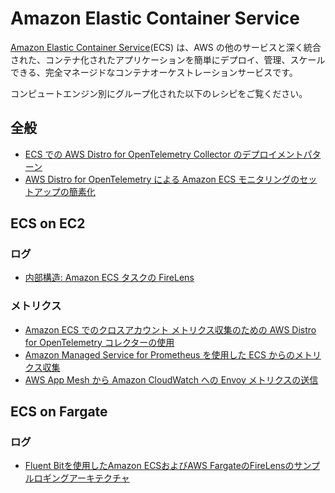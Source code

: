 # Amazon Elastic Container Service

[Amazon Elastic Container Service][ecs-main](ECS) は、AWS の他のサービスと深く統合された、コンテナ化されたアプリケーションを簡単にデプロイ、管理、スケールできる、完全マネージドなコンテナオーケストレーションサービスです。

コンピュートエンジン別にグループ化された以下のレシピをご覧ください。

## 全般

- [ECS での AWS Distro for OpenTelemetry Collector のデプロイメントパターン][adot-patterns-ecs]
- [AWS Distro for OpenTelemetry による Amazon ECS モニタリングのセットアップの簡素化][ecs-adot-integration]

## ECS on EC2

### ログ

- [内部構造: Amazon ECS タスクの FireLens][firelens-uth]

### メトリクス

- [Amazon ECS でのクロスアカウント メトリクス収集のための AWS Distro for OpenTelemetry コレクターの使用][adot-xaccount-metrics]
- [Amazon Managed Service for Prometheus を使用した ECS からのメトリクス収集][ecs-amp]
- [AWS App Mesh から Amazon CloudWatch への Envoy メトリクスの送信][ecs-appmesh-cw]

## ECS on Fargate

### ログ

- [Fluent Bitを使用したAmazon ECSおよびAWS FargateのFireLensのサンプルロギングアーキテクチャ][firelens-fb]


[ecs-main]: https://aws.amazon.com/ecs/
[adot-patterns-ecs]: https://aws.amazon.com/blogs/opensource/deployment-patterns-for-the-aws-distro-for-opentelemetry-collector-with-amazon-elastic-container-service/
[firelens-uth]: https://aws.amazon.com/blogs/containers/under-the-hood-firelens-for-amazon-ecs-tasks/  
[adot-xaccount-metrics]: https://aws.amazon.com/blogs/opensource/using-aws-distro-for-opentelemetry-collector-for-cross-account-metrics-collection-on-amazon-ecs/
[ecs-amp]: https://aws.amazon.com/blogs/opensource/metrics-collection-from-amazon-ecs-using-amazon-managed-service-for-prometheus/
[firelens-fb]: https://github.com/aws-samples/amazon-ecs-firelens-examples#fluent-bit-examples
[ecs-adot-integration]: https://aws.amazon.com/blogs/opensource/simplifying-amazon-ecs-monitoring-set-up-with-aws-distro-for-opentelemetry/
[ecs-appmesh-cw]: https://aws.amazon.com/blogs/containers/sending-envoy-metrics-from-aws-app-mesh-to-amazon-cloudwatch/
